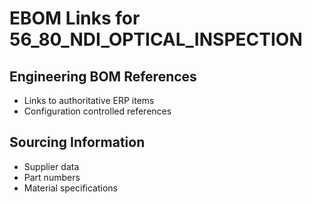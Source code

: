 # EBOM Links for 56_80_NDI_OPTICAL_INSPECTION

## Engineering BOM References
- Links to authoritative ERP items
- Configuration controlled references

## Sourcing Information
- Supplier data
- Part numbers
- Material specifications
